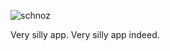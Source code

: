 ![schnoz](https://user-images.githubusercontent.com/790199/126059703-0a911d04-23b4-4b12-bd5a-903da4df0eda.png)

Very silly app. Very silly app indeed.
